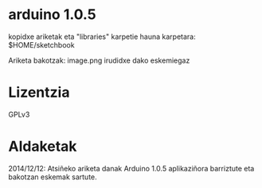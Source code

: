 arduino 1.0.5
=============

kopidxe ariketak eta "libraries" karpetie hauna karpetara: $HOME/sketchbook

Ariketa bakotzak: image.png irudidxe dako eskemiegaz

Lizentzia
=========
GPLv3

Aldaketak
=========

2014/12/12: Atsiñeko ariketa danak Arduino 1.0.5 aplikaziñora barriztute eta bakotzan eskemak sartute.

